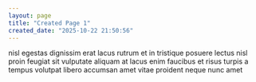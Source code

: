 ```yaml
---
layout: page
title: "Created Page 1"
created_date: "2025-10-22 21:50:56"
---
```


nisl egestas dignissim erat lacus rutrum et in tristique posuere lectus nisl proin feugiat sit vulputate aliquam at lacus enim faucibus et risus turpis a tempus volutpat libero accumsan amet vitae proident neque nunc amet 
